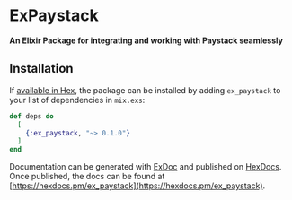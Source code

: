 # ExPaystack

**An Elixir Package for integrating and working with Paystack seamlessly**

## Installation

If [available in Hex](https://hex.pm/docs/publish), the package can be installed
by adding `ex_paystack` to your list of dependencies in `mix.exs`:

```elixir
def deps do
  [
    {:ex_paystack, "~> 0.1.0"}
  ]
end
```

Documentation can be generated with [ExDoc](https://github.com/elixir-lang/ex_doc)
and published on [HexDocs](https://hexdocs.pm). Once published, the docs can
be found at [https://hexdocs.pm/ex_paystack](https://hexdocs.pm/ex_paystack).

